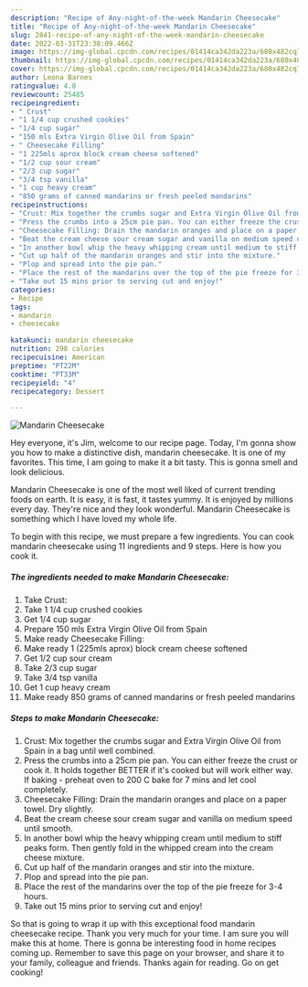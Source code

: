 ```yaml
---
description: "Recipe of Any-night-of-the-week Mandarin Cheesecake"
title: "Recipe of Any-night-of-the-week Mandarin Cheesecake"
slug: 2841-recipe-of-any-night-of-the-week-mandarin-cheesecake
date: 2022-03-31T23:38:09.466Z
image: https://img-global.cpcdn.com/recipes/01414ca342da223a/680x482cq70/mandarin-cheesecake-recipe-main-photo.jpg
thumbnail: https://img-global.cpcdn.com/recipes/01414ca342da223a/680x482cq70/mandarin-cheesecake-recipe-main-photo.jpg
cover: https://img-global.cpcdn.com/recipes/01414ca342da223a/680x482cq70/mandarin-cheesecake-recipe-main-photo.jpg
author: Leona Barnes
ratingvalue: 4.8
reviewcount: 25485
recipeingredient:
- " Crust"
- "1 1/4 cup crushed cookies"
- "1/4 cup sugar"
- "150 mls Extra Virgin Olive Oil from Spain"
- " Cheesecake Filling"
- "1 225mls aprox block cream cheese softened"
- "1/2 cup sour cream"
- "2/3 cup sugar"
- "3/4 tsp vanilla"
- "1 cup heavy cream"
- "850 grams of canned mandarins or fresh peeled mandarins"
recipeinstructions:
- "Crust: Mix together the crumbs sugar and Extra Virgin Olive Oil from Spain in a bag until well combined."
- "Press the crumbs into a 25cm pie pan. You can either freeze the crust or cook it. It holds together BETTER if it&#39;s cooked but will work either way. If baking - preheat oven to 200 C bake for 7 mins and let cool completely."
- "Cheesecake Filling: Drain the mandarin oranges and place on a paper towel. Dry slightly."
- "Beat the cream cheese sour cream sugar and vanilla on medium speed until smooth."
- "In another bowl whip the heavy whipping cream until medium to stiff peaks form. Then gently fold in the whipped cream into the cream cheese mixture."
- "Cut up half of the mandarin oranges and stir into the mixture."
- "Plop and spread into the pie pan."
- "Place the rest of the mandarins over the top of the pie freeze for 3-4 hours."
- "Take out 15 mins prior to serving cut and enjoy!"
categories:
- Recipe
tags:
- mandarin
- cheesecake

katakunci: mandarin cheesecake 
nutrition: 298 calories
recipecuisine: American
preptime: "PT22M"
cooktime: "PT33M"
recipeyield: "4"
recipecategory: Dessert

---
```



![Mandarin Cheesecake](https://img-global.cpcdn.com/recipes/01414ca342da223a/680x482cq70/mandarin-cheesecake-recipe-main-photo.jpg)

Hey everyone, it's Jim, welcome to our recipe page. Today, I'm gonna show you how to make a distinctive dish, mandarin cheesecake. It is one of my favorites. This time, I am going to make it a bit tasty. This is gonna smell and look delicious.



Mandarin Cheesecake is one of the most well liked of current trending foods on earth. It is easy, it is fast, it tastes yummy. It is enjoyed by millions every day. They're nice and they look wonderful. Mandarin Cheesecake is something which I have loved my whole life.


To begin with this recipe, we must prepare a few ingredients. You can cook mandarin cheesecake using 11 ingredients and 9 steps. Here is how you cook it.

<!--inarticleads1-->

##### The ingredients needed to make Mandarin Cheesecake:

1. Take  Crust:
1. Take 1 1/4 cup crushed cookies
1. Get 1/4 cup sugar
1. Prepare 150 mls Extra Virgin Olive Oil from Spain
1. Make ready  Cheesecake Filling:
1. Make ready 1 (225mls aprox) block cream cheese softened
1. Get 1/2 cup sour cream
1. Take 2/3 cup sugar
1. Take 3/4 tsp vanilla
1. Get 1 cup heavy cream
1. Make ready 850 grams of canned mandarins or fresh peeled mandarins




<!--inarticleads2-->

##### Steps to make Mandarin Cheesecake:

1. Crust: Mix together the crumbs sugar and Extra Virgin Olive Oil from Spain in a bag until well combined.
1. Press the crumbs into a 25cm pie pan. You can either freeze the crust or cook it. It holds together BETTER if it&#39;s cooked but will work either way. If baking - preheat oven to 200 C bake for 7 mins and let cool completely.
1. Cheesecake Filling: Drain the mandarin oranges and place on a paper towel. Dry slightly.
1. Beat the cream cheese sour cream sugar and vanilla on medium speed until smooth.
1. In another bowl whip the heavy whipping cream until medium to stiff peaks form. Then gently fold in the whipped cream into the cream cheese mixture.
1. Cut up half of the mandarin oranges and stir into the mixture.
1. Plop and spread into the pie pan.
1. Place the rest of the mandarins over the top of the pie freeze for 3-4 hours.
1. Take out 15 mins prior to serving cut and enjoy!




So that is going to wrap it up with this exceptional food mandarin cheesecake recipe. Thank you very much for your time. I am sure you will make this at home. There is gonna be interesting food in home recipes coming up. Remember to save this page on your browser, and share it to your family, colleague and friends. Thanks again for reading. Go on get cooking!
